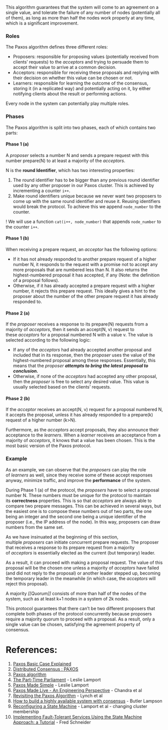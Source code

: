 This algorithm guarantees that the system will come to an agreement on a single value, and tolerate the failure of any number of nodes (potentially all of them), as long as more than half the nodes work properly at any time, which is a significant improvement.
### Roles

The Paxos algorithm defines three different roles:
- Proposers: responsible for proposing values (potentially received from clients’ requests) to the _acceptors_ and trying to persuade them to accept their value to arrive at a common decision.
- Acceptors: responsible for receiving these proposals and replying with their decision on whether this value can be chosen or not.
- Learners: responsible for learning the outcome of the consensus, storing it (in a replicated way) and potentially acting on it, by either notifying clients about the result or performing actions.

Every node in the system can potentially play multiple roles.
### Phases

The Paxos algorithm is split into two phases, each of which contains two parts:
#### Phase 1 (a)
A _proposer_ selects a number N and sends a prepare request with this number prepare(N) to at least a majority of the _acceptors_.

N is the **round Identifier**, which has two interesting properties:

1. The round identifier has to be bigger than any previous round identifier used by any other proposer in our Paxos cluster. This is achieved by incrementing a counter `i++`.
2. Make round identifiers unique because we never want two proposers to come up with the same round identifier and reuse it. Reusing identifiers would break the protocol. To achieve this we append `node_number` to the counter.

! We will use a function `cat(i++, node_number)` that appends `node_number` to the counter `i++`.

#### Phase 1 (b)
When receiving a prepare request, an _acceptor_ has the following options:

- If it has not already responded to another prepare request of a higher number N, it responds to the request with a promise not to accept any more proposals that are numbered less than N. It also returns the highest-numbered proposal it has accepted, if any (Note: the definition of a proposal follows).
- Otherwise, if it has already accepted a prepare request with a higher number, it rejects this prepare request. This ideally gives a hint to the proposer about the number of the other prepare request it has already responded to.

#### Phase 2 (a)
If the _proposer_ receives a response to its prepare(N) requests from a majority of _acceptors_, then it sends an accept(N, v) request to these _acceptors_ for a proposal numbered N with a value v. The value is selected according to the following logic:

- If any of the _acceptors_ had already accepted another proposal and included that in its response, then the _proposer_ uses the value of the highest-numbered proposal among these responses. Essentially, this means that the _proposer_ ***attempts to bring the latest proposal to conclusion.***
- Otherwise, if none of the _acceptors_ had accepted any other proposal, then the _proposer_ is free to select any desired value. This value is usually selected based on the clients’ requests.

#### Phase 2 (b)
If the _acceptor_ receives an accept(N, v) request for a proposal numbered N, it accepts the proposal, unless it has already responded to a prepare(k) request of a higher number (k>N).

Furthermore, as the _acceptors_ accept proposals, they also announce their acceptance to the _learners_. When a _learner_ receives an acceptance from a majority of _acceptors_, it knows that a value has been chosen. This is the most basic version of the Paxos protocol.

### Example

As an example, we can observe that the _proposers_ can play the role of _learners_ as well, since they receive some of these accept responses anyway, minimize traffic, and improve the **performance** of the system.

During Phase 1 (a) of the protocol, the _proposers_ have to select a proposal number N. These numbers must be unique for the protocol to maintain its **correctness** properties. This is so that _acceptors_ are always able to compare two prepare messages. This can be achieved in several ways, but the easiest one is to compose these numbers out of two parts, the one being an integer and the second one being a unique identifier of the proposer (i.e., the IP address of the node). In this way, proposers can draw numbers from the same set.

As we have insinuated at the beginning of this section, multiple _proposers_ can initiate concurrent prepare requests. The proposer that receives a response to its prepare request from a majority of _acceptors_ is essentially elected as the current (but temporary) leader.

As a result, it can proceed with making a proposal request. The value of this proposal will be the chosen one unless a majority of _acceptors_ have failed (and did not reply to the proposal) or another leader stepped up, becoming the temporary leader in the meanwhile (in which case, the _acceptors_ will reject this proposal).

A majority _[[Quorum]]_ consists of more than half of the nodes of the system, such as at least k+1 nodes in a system of 2k nodes.

This protocol guarantees that there can’t be two different proposers that complete both phases of the protocol concurrently because proposers require a majority quorum to proceed with a proposal. As a result, only a single value can be chosen, satisfying the agreement property of consensus.

# References:

1. [Paxos Basic Case Explained](https://medium.com/@the.york.wei/paxos-basic-case-explained-db366dad7462)
2. [Distributed Consensus : PAXOS](https://medium.com/@logeshrajendran/paxos-a9d76ebf04f3)
3. [Paxos algorithm](https://martinfowler.com/articles/patterns-of-distributed-systems/paxos.html)
4. [The Part-Time Parliament](https://lamport.azurewebsites.net/pubs/lamport-paxos.pdf) - Leslie Lamport
5. [Paxos Made Simple](https://lamport.azurewebsites.net/pubs/paxos-simple.pdf) - Leslie Lamport
6. [Paxos Made Live - An Engineering Perspective](https://static.googleusercontent.com/media/research.google.com/en/us/archive/paxos_made_live.pdf) - Chandra et al
7. [Revisiting the Paxos Algorithm](https://groups.csail.mit.edu/tds/paxos.html) - Lynch et al
8. [How to build a highly available system with consensus](http://bwl-website.s3-website.us-east-2.amazonaws.com/58-Consensus/Acrobat.pdf) - Butler Lampson
9. [Reconfiguring a State Machine](https://www.microsoft.com/en-us/research/publication/reconfiguring-a-state-machine/) - Lamport et al - changing cluster membership
10. [Implementing Fault-Tolerant Services Using the State Machine Approach: a Tutorial](https://citeseer.ist.psu.edu/viewdoc/summary?doi=10.1.1.20.4762) - Fred Schneider